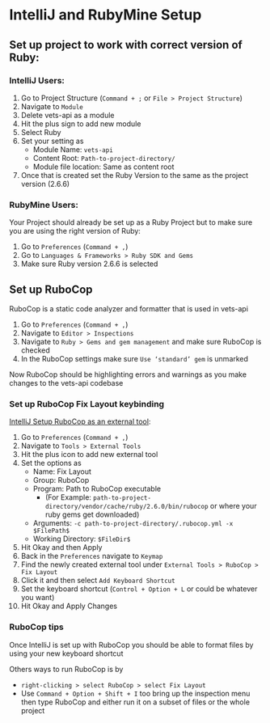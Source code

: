 # IntelliJ and RubyMine Setup
## Set up project to work with correct version of Ruby:

### IntelliJ Users:
1. Go to Project Structure (```Command + ;``` or ```File > Project Structure```)
2. Navigate to ```Module```
3. Delete vets-api as a module
4. Hit the plus sign to add new module
5. Select Ruby
6. Set your setting as
   - Module Name: ```vets-api```
   - Content Root: ```Path-to-project-directory/```
   - Module file location: Same as content root
7. Once that is created set the Ruby Version to the same as the project version (2.6.6)

### RubyMine Users:

Your Project should already be set up as a Ruby Project but to make sure you are using the right version of Ruby:
1. Go to ```Preferences``` (```Command + ,```)
2. Go to ```Languages & Frameworks > Ruby SDK and Gems```
3. Make sure Ruby version 2.6.6 is selected

## Set up RuboCop

RuboCop is a static code analyzer and formatter that is used in vets-api

1. Go to ```Preferences``` (```Command + ,```)
2. Navigate to ```Editor > Inspections```
3. Navigate to ```Ruby > Gems and gem management``` and make sure RuboCop is checked
4. In the RuboCop settings make sure `Use ‘standard’ gem` is unmarked

Now RuboCop should be highlighting errors and warnings as you make changes to the vets-api codebase

### Set up RuboCop Fix Layout keybinding

[IntelliJ Setup RuboCop as an external tool](https://www.jetbrains.com/help/idea/robocop.html#rubocop_external_tool):
1. Go to ```Preferences``` (```Command + ,```)
2. Navigate to ```Tools > External Tools```
3. Hit the plus icon to add new external tool
4. Set the options as
   - Name: Fix Layout
   - Group: RuboCop
   - Program: Path to RuboCop executable
     - (For Example: ```path-to-project-directory/vendor/cache/ruby/2.6.0/bin/rubocop``` 
     or where your ruby gems get downloaded)
   - Arguments: ```-c path-to-project-directory/.rubocop.yml -x $FilePath$```
   - Working Directory: ```$FileDir$```
5. Hit Okay and then Apply
6. Back in the ```Preferences``` navigate to ```Keymap```
7. Find the newly created external tool under ```External Tools > RuboCop > Fix Layout```
8. Click it and then select ```Add Keyboard Shortcut```
9. Set the keyboard shortcut (```Control + Option + L``` or could be whatever you want)
10. Hit Okay and Apply Changes

### RuboCop tips

Once IntelliJ is set up with RuboCop you should be able to format files by using your new keyboard shortcut

Others ways to run RuboCop is by
- ```right-clicking > select RuboCop > select Fix Layout```
- Use ```Command + Option + Shift + I``` too bring up the inspection menu then type RuboCop and either run it on a subset of files or the whole project
